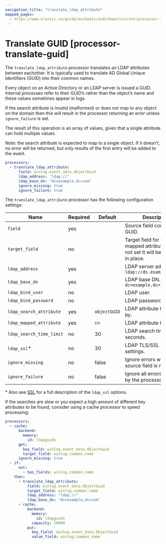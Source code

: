 ```yaml
---
navigation_title: "translate_ldap_attribute"
mapped_pages:
  - https://www.elastic.co/guide/en/beats/auditbeat/current/processor-translate-guid.html
---
```


# Translate GUID [processor-translate-guid]


The `translate_ldap_attribute` processor translates an LDAP attributes between eachother. It is typically used to translate AD Global Unique Identifiers (GUID) into their common names.

Every object on an Active Directory or an LDAP server is issued a GUID. Internal processes refer to their GUID’s rather than the object’s name and these values sometimes appear in logs.

If the search attribute is invalid (malformed) or does not map to any object on the domain then this will result in the processor returning an error unless `ignore_failure` is set.

The result of this operation is an array of values, given that a single attribute can hold multiple values.

Note: the search attribute is expected to map to a single object. If it doesn’t, no error will be returned, but only results of the first entry will be added to the event.

```yaml
processors:
  - translate_ldap_attribute:
      field: winlog.event_data.ObjectGuid
      ldap_address: "ldap://"
      ldap_base_dn: "dc=example,dc=com"
      ignore_missing: true
      ignore_failure: true
```

The `translate_ldap_attribute` processor has the following configuration settings:

| Name | Required | Default | Description |
| --- | --- | --- | --- |
| `field` | yes |  | Source field containing a GUID. |
| `target_field` | no |  | Target field for the mapped attribute value. If not set it will be replaced in place. |
| `ldap_address` | yes |  | LDAP server address. eg: `ldap://ds.example.com:389` |
| `ldap_base_dn` | yes |  | LDAP base DN. eg: `dc=example,dc=com` |
| `ldap_bind_user` | no |  | LDAP user. |
| `ldap_bind_password` | no |  | LDAP password. |
| `ldap_search_attribute` | yes | `objectGUID` | LDAP attribute to search by. |
| `ldap_mapped_attribute` | yes | `cn` | LDAP attribute to map to. |
| `ldap_search_time_limit` | no | 30 | LDAP search time limit in seconds. |
| `ldap_ssl`\* | no | 30 | LDAP TLS/SSL connection settings. |
| `ignore_missing` | no | false | Ignore errors when the source field is missing. |
| `ignore_failure` | no | false | Ignore all errors produced by the processor. |

\* Also see [SSL](/reference/auditbeat/configuration-ssl.md) for a full description of the `ldap_ssl` options.

If the searches are slow or you expect a high amount of different key attributes to be found, consider using a cache processor to speed processing:

```yaml
processors:
  - cache:
      backend:
        memory:
          id: ldapguids
      get:
        key_field: winlog.event_data.ObjectGuid
        target_field: winlog.common_name
      ignore_missing: true
  - if:
      not:
        - has_fields: winlog.common_name
    then:
      - translate_ldap_attribute:
          field: winlog.event_data.ObjectGuid
          target_field: winlog.common_name
          ldap_address: "ldap://"
          ldap_base_dn: "dc=example,dc=com"
      - cache:
          backend:
            memory:
              id: ldapguids
            capacity: 10000
          put:
            key_field: winlog.event_data.ObjectGuid
            value_field: winlog.common_name
```

